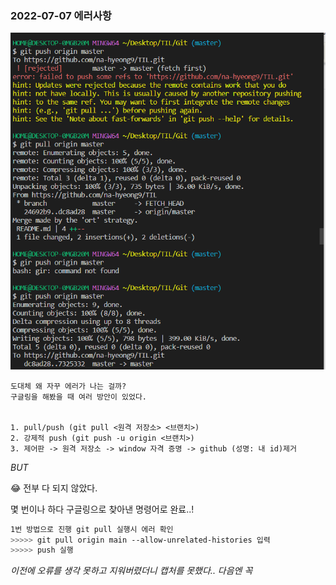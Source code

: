 ### 2022-07-07 에러사항

![20220707_140243](error.assets/20220707_140243.png)

```
도대체 왜 자꾸 에러가 나는 걸까?
구글링을 해봤을 때 여러 방안이 있었다.


1. pull/push (git pull <원격 저장소> <브랜치>)
2. 강제적 push (git push -u origin <브랜치>)
3. 제어판 -> 원격 저장소 -> window 자격 증명 -> github (성명: 내 id)제거

```

_BUT_

 😂 전부 다 되지 않았다.



몇 번이나 하다 구글링으로 찾아낸 명령어로 완료..!

```css
1번 방법으로 진행 git pull 실행시 에러 확인
>>>>> git pull origin main --allow-unrelated-histories 입력
>>>>> push 실행
```

_이전에 오류를 생각 못하고 지워버렸더니 캡처를 못했다.. 다음엔 꼭_
